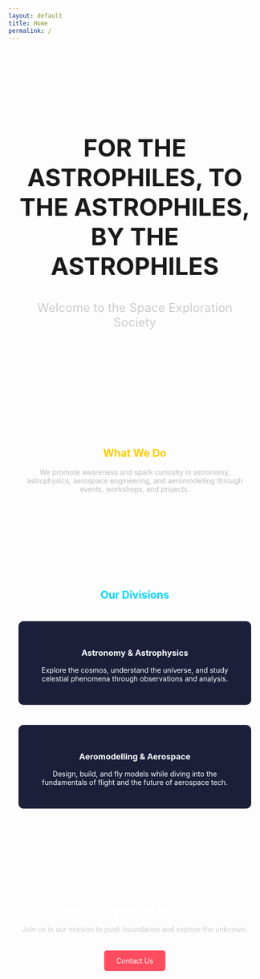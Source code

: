 ```yaml
---
layout: default
title: Home 
permalink: /
---
```


<section style="padding: 100px 20px; text-align: center;">
  <h1 style="font-size: 3rem;">FOR THE ASTROPHILES, TO THE ASTROPHILES, BY THE ASTROPHILES</h1>
  <p style="font-size: 1.5rem; color: #ccc; margin-top: 20px;">Welcome to the Space Exploration Society</p>
</section>

<section style="padding: 80px 20px; text-align: center;">
  <h2 style="color: #ffcc00;">What We Do</h2>
  <p style="max-width: 700px; margin: auto; color: #bbb;">
    We promote awareness and spark curiosity in astronomy, astrophysics, aerospace engineering, and aeromodelling through events, workshops, and projects.
  </p>
</section>

<section style="padding: 80px 20px; text-align: center;">
  <h2 style="color: #00d4ff;">Our Divisions</h2>
  <div style="display: flex; justify-content: center; flex-wrap: wrap; gap: 40px; margin-top: 40px;">
    <div style="flex: 1 1 300px; background: #1c1f3a; padding: 30px; border-radius: 10px; color: #fff;">
      <h3>Astronomy & Astrophysics</h3>
      <p>Explore the cosmos, understand the universe, and study celestial phenomena through observations and analysis.</p>
    </div>
    <div style="flex: 1 1 300px; background: #1c1f3a; padding: 30px; border-radius: 10px; color: #fff;">
      <h3>Aeromodelling & Aerospace</h3>
      <p>Design, build, and fly models while diving into the fundamentals of flight and the future of aerospace tech.</p>
    </div>
  </div>
</section>

<section style="padding: 80px 20px; text-align: center;">
  <h2 style="color: #ffffff;">Ready to reach for the stars?</h2>
  <p style="color: #ccc;">Join us in our mission to push boundaries and explore the unknown.</p>
  <a href="{{ '/contact' | relative_url }}" style="display: inline-block; margin-top: 20px; padding: 12px 24px; background: #ff4c60; color: white; border-radius: 5px; text-decoration: none;">Contact Us</a>
</section>
